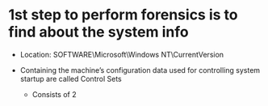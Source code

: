 # 1st step to perform forensics is to find about the system info

- Location: SOFTWARE\Microsoft\Windows NT\CurrentVersion

- Containing the machine’s configuration data used for controlling system startup are called Control Sets
  - Consists of 2 